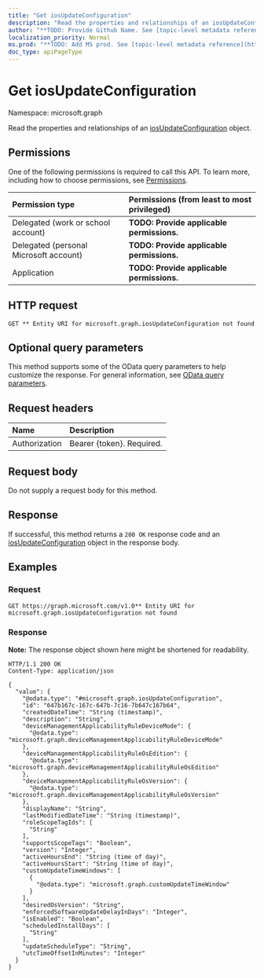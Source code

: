 ```yaml
---
title: "Get iosUpdateConfiguration"
description: "Read the properties and relationships of an iosUpdateConfiguration object."
author: "**TODO: Provide Github Name. See [topic-level metadata reference](https://msgo.azurewebsites.net/add/document/guidelines/metadata.html#topic-level-metadata)**"
localization_priority: Normal
ms.prod: "**TODO: Add MS prod. See [topic-level metadata reference](https://msgo.azurewebsites.net/add/document/guidelines/metadata.html#topic-level-metadata)**"
doc_type: apiPageType
---
```


# Get iosUpdateConfiguration
Namespace: microsoft.graph



Read the properties and relationships of an [iosUpdateConfiguration](../resources/iosupdateconfiguration.md) object.

## Permissions
One of the following permissions is required to call this API. To learn more, including how to choose permissions, see [Permissions](/graph/permissions-reference).

|Permission type|Permissions (from least to most privileged)|
|:---|:---|
|Delegated (work or school account)|**TODO: Provide applicable permissions.**|
|Delegated (personal Microsoft account)|**TODO: Provide applicable permissions.**|
|Application|**TODO: Provide applicable permissions.**|

## HTTP request

<!-- {
  "blockType": "ignored"
}
-->
``` http
GET ** Entity URI for microsoft.graph.iosUpdateConfiguration not found
```

## Optional query parameters
This method supports some of the OData query parameters to help customize the response. For general information, see [OData query parameters](/graph/query-parameters).

## Request headers
|Name|Description|
|:---|:---|
|Authorization|Bearer {token}. Required.|

## Request body
Do not supply a request body for this method.

## Response

If successful, this method returns a `200 OK` response code and an [iosUpdateConfiguration](../resources/iosupdateconfiguration.md) object in the response body.

## Examples

### Request
<!-- {
  "blockType": "request",
  "name": "get_iosupdateconfiguration"
}
-->
``` http
GET https://graph.microsoft.com/v1.0** Entity URI for microsoft.graph.iosUpdateConfiguration not found
```


### Response
**Note:** The response object shown here might be shortened for readability.
<!-- {
  "blockType": "response",
  "truncated": true,
  "@odata.type": "microsoft.graph.iosUpdateConfiguration"
}
-->
``` http
HTTP/1.1 200 OK
Content-Type: application/json

{
  "value": {
    "@odata.type": "#microsoft.graph.iosUpdateConfiguration",
    "id": "647b167c-167c-647b-7c16-7b647c167b64",
    "createdDateTime": "String (timestamp)",
    "description": "String",
    "deviceManagementApplicabilityRuleDeviceMode": {
      "@odata.type": "microsoft.graph.deviceManagementApplicabilityRuleDeviceMode"
    },
    "deviceManagementApplicabilityRuleOsEdition": {
      "@odata.type": "microsoft.graph.deviceManagementApplicabilityRuleOsEdition"
    },
    "deviceManagementApplicabilityRuleOsVersion": {
      "@odata.type": "microsoft.graph.deviceManagementApplicabilityRuleOsVersion"
    },
    "displayName": "String",
    "lastModifiedDateTime": "String (timestamp)",
    "roleScopeTagIds": [
      "String"
    ],
    "supportsScopeTags": "Boolean",
    "version": "Integer",
    "activeHoursEnd": "String (time of day)",
    "activeHoursStart": "String (time of day)",
    "customUpdateTimeWindows": [
      {
        "@odata.type": "microsoft.graph.customUpdateTimeWindow"
      }
    ],
    "desiredOsVersion": "String",
    "enforcedSoftwareUpdateDelayInDays": "Integer",
    "isEnabled": "Boolean",
    "scheduledInstallDays": [
      "String"
    ],
    "updateScheduleType": "String",
    "utcTimeOffsetInMinutes": "Integer"
  }
}
```


